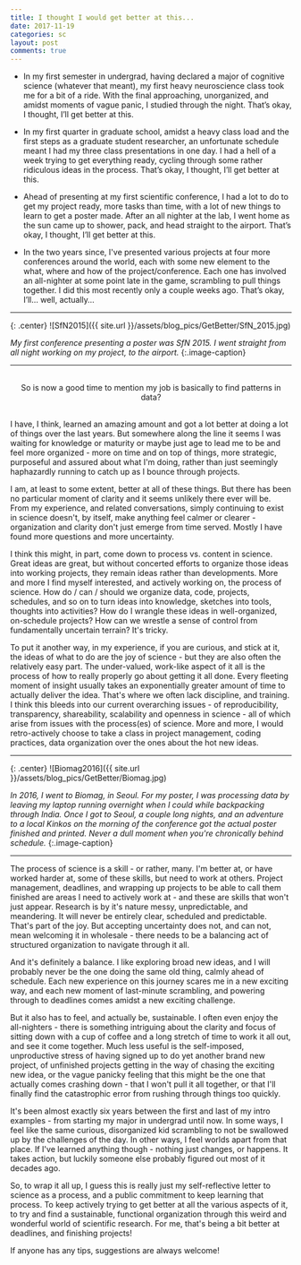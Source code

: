 ```yaml
---
title: I thought I would get better at this...
date: 2017-11-19
categories: sc
layout: post
comments: true
---
```


- In my first semester in undergrad, having declared a major of cognitive science (whatever that meant), my first heavy neuroscience class took me for a bit of a ride. With the final approaching, unorganized, and amidst moments of vague panic, I studied through the night. That’s okay, I thought, I’ll get better at this.

- In my first quarter in graduate school, amidst a heavy class load and the first steps as a graduate student researcher, an unfortunate schedule meant I had my three class presentations in one day. I had a hell of a week trying to get everything ready, cycling through some rather ridiculous ideas in the process. That’s okay, I thought, I’ll get better at this.

- Ahead of presenting at my first scientific conference, I had a lot to do to get my project ready, more tasks than time, with a lot of new things to learn to get a poster made. After an all nighter at the lab, I went home as the sun came up to shower, pack, and head straight to the airport. That’s okay, I thought, I’ll get better at this.

- In the two years since, I've presented various projects at four more conferences around the world, each with some new element to the what, where and how of the project/conference. Each one has involved an all-nighter at some point late in the game, scrambling to pull things together. I did this most recently only a couple weeks ago. That’s okay, I’ll… well, actually…

<hr>
{: .center}
![SfN2015]({{ site.url }}/assets/blog_pics/GetBetter/SfN_2015.jpg)

*My first conference presenting a poster was SfN 2015. I went straight from all night working on my project, to the airport.*
{:.image-caption}

<hr>

<br>
<center>So is now a good time to mention my job is basically to find patterns in data?</center>
<br>

I have, I think, learned an amazing amount and got a lot better at doing a lot of things over the last years. But somewhere along the line it seems I was waiting for knowledge or maturity or maybe just age to lead me to be and feel more organized - more on time and on top of things, more strategic, purposeful and assured about what I'm doing, rather than just seemingly haphazardly running to catch up as I bounce through projects.

I am, at least to some extent, better at all of these things. But there has been no particular moment of clarity and it seems unlikely there ever will be. From my experience, and related conversations, simply continuing to exist in science doesn't, by itself, make anything feel calmer or clearer - organization and clarity don't just emerge from time served. Mostly I have found more questions and more uncertainty.

I think this might, in part, come down to process vs. content in science. Great ideas are great, but without concerted efforts to organize those ideas into working projects, they remain ideas rather than developments. More and more I find myself interested, and actively working on, the process of science. How do / can / should we organize data, code, projects, schedules, and so on to turn ideas into knowledge, sketches into tools, thoughts into activities? How do I wrangle these ideas in well-organized, on-schedule projects? How can we wrestle a sense of control from fundamentally uncertain terrain? It's tricky.

To put it another way, in my experience, if you are curious, and stick at it, the ideas of what to do are the joy of science - but they are also often the relatively easy part. The under-valued, work-like aspect of it all is the process of how to really properly go about getting it all done. Every fleeting moment of insight usually takes an exponentially greater amount of time to actually deliver the idea. That's where we often lack discipline, and training. I think this bleeds into our current overarching issues - of reproducibility, transparency, shareability, scalability and openness in science - all of which arise from issues with the process(es) of science. More and more, I would retro-actively choose to take a class in project management, coding practices, data organization over the ones about the hot new ideas.

<hr>
{: .center}
![Biomag2016]({{ site.url }}/assets/blog_pics/GetBetter/Biomag.jpg)

*In 2016, I went to Biomag, in Seoul. For my poster, I was processing data by leaving my laptop running overnight when I could while backpacking through India. Once I got to Seoul, a couple long nights, and an adventure to a local Kinkos on the morning of the conference got the actual poster finished and printed. Never a dull moment when you're chronically behind schedule.*
{:.image-caption}

<hr>

The process of science is a skill - or rather, many. I'm better at, or have worked harder at, some of these skills, but need to work at others. Project management, deadlines, and wrapping up projects to be able to call them finished are areas I need to actively work at - and these are skills that won't just appear. Research is by it's nature messy, unpredictable, and meandering. It will never be entirely clear, scheduled and predictable. That's part of the joy. But accepting uncertainty does not, and can not, mean welcoming it in wholesale - there needs to be a balancing act of structured organization to navigate through it all.

And it's definitely a balance. I like exploring broad new ideas, and I will probably never be the one doing the same old thing, calmly ahead of schedule. Each new experience on this journey scares me in a new exciting way, and each new moment of last-minute scrambling, and powering through to deadlines comes amidst a new exciting challenge.

But it also has to feel, and actually be, sustainable. I often even enjoy the all-nighters - there is something intriguing about the clarity and focus of sitting down with a cup of coffee and a long stretch of time to work it all out, and see it come together. Much less useful is the self-imposed, unproductive stress of having signed up to do yet another brand new project, of unfinished projects getting in the way of chasing the exciting new idea, or the vague panicky feeling that this might be the one that actually comes crashing down - that I won't pull it all together, or that I'll finally find the catastrophic error from rushing through things too quickly.

It's been almost exactly six years between the first and last of my intro examples - from starting my major in undergrad until now. In some ways, I feel like the same curious, disorganized kid scrambling to not be swallowed up by the challenges of the day. In other ways, I feel worlds apart from that place. If I've learned anything though - nothing just changes, or happens. It takes action, but luckily someone else probably figured out most of it decades ago.

So, to wrap it all up, I guess this is really just my self-reflective letter to science as a process, and a public commitment to keep learning that process. To keep actively trying to get better at all the various aspects of it, to try and find a sustainable, functional organization through this weird and wonderful world of scientific research. For me, that's being a bit better at deadlines, and finishing projects!

If anyone has any tips, suggestions are always welcome!
